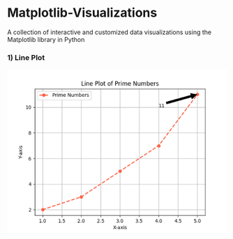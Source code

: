 # Matplotlib-Visualizations
A collection of interactive and customized data visualizations using the Matplotlib library in Python  

### 1) Line Plot
![image](plot.png)
